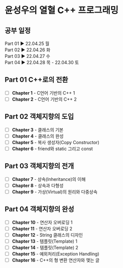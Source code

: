 # 윤성우의 열혈 C++ 프로그래밍

## 공부 일정

Part 01 ▶ 22.04.25 월  
Part 02 ▶ 22.04.26 화  
Part 03 ▶ 22.04.27 수  
Part 04 ▶ 22.04.28 목 - 22.04.30 토

## Part 01 C++로의 전환

- [ ] <b>Chapter 1</b> - C언어 기반의 C++ 1
- [ ] <b>Chapter 2</b> - C언어 기반의 C++ 2
 
## Part 02 객체지향의 도입

- [ ] <b>Chapter 3</b> - 클래스의 기본
- [ ] <b>Chapter 4</b> - 클래스의 완성
- [ ] <b>Chapter 5</b> - 복사 생성자(Copy Constructor)
- [ ] <b>Chapter 6</b> - friend와 static 그리고 const

## Part 03 객체지향의 전개

- [ ] <b>Chapter 7</b> - 상속(Inheritance)의 이해
- [ ] <b>Chapter 8</b> - 상속과 다형성
- [ ] <b>Chapter 9</b> - 가상(Virtual)의 원리와 다중상속

## Part 04 객체지향의 완성

- [ ] <b>Chapter 10</b> - 연산자 오버로딩 1
- [ ] <b>Chapter 11</b> - 연산자 오버로딩 2
- [ ] <b>Chapter 12</b> - String 클래스의 디자인
- [ ] <b>Chapter 13</b> - 템플릿(Template) 1
- [ ] <b>Chapter 14</b> - 템플릿(Template) 2
- [ ] <b>Chapter 15</b> - 예외처리(Exception Handling)
- [ ] <b>Chapter 16</b> - C++의 형 변환 연산자와 맺는 글
